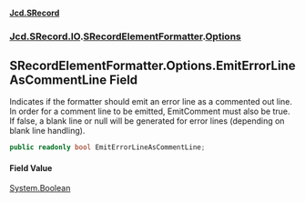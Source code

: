 #### [Jcd.SRecord](index.md 'index')
### [Jcd.SRecord.IO](Jcd.SRecord.IO.md 'Jcd.SRecord.IO').[SRecordElementFormatter](Jcd.SRecord.IO.SRecordElementFormatter.md 'Jcd.SRecord.IO.SRecordElementFormatter').[Options](Jcd.SRecord.IO.SRecordElementFormatter.Options.md 'Jcd.SRecord.IO.SRecordElementFormatter.Options')

## SRecordElementFormatter.Options.EmitErrorLineAsCommentLine Field

Indicates if the formatter should emit an error line as a commented out line.  
In order for a comment line to be emitted, EmitComment must also be true.  
If false, a blank line or null will be generated for error lines (depending on blank line handling).

```csharp
public readonly bool EmitErrorLineAsCommentLine;
```

#### Field Value
[System.Boolean](https://docs.microsoft.com/en-us/dotnet/api/System.Boolean 'System.Boolean')